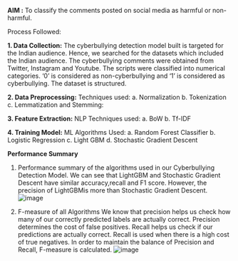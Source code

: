 **AIM :** To classify the comments posted on social media as harmful or non-harmful.

Process Followed:

**1. Data Collection:**
The cyberbullying detection model built is targeted for the Indian audience. Hence, we searched for the datasets which included the Indian audience. The cyberbullying comments
were obtained from Twitter, Instagram and Youtube. The scripts were classified into numerical categories. ‘0’ is considered as non-cyberbullying and ‘1’ is considered as cyberbullying. The dataset is structured.

**2. Data Preprocessing:**
Techniques used:
a. Normalization
b. Tokenization
c.  Lemmatization and Stemming:

**3. Feature Extraction:**
NLP Techniques used:
a. BoW
b. Tf-IDF

**4. Training Model:**
ML Algorithms Used:
a. Random Forest Classifier
b. Logistic Regression
c. Light GBM
d. Stochastic Gradient Descent

**Performance Summary**
 1. Performance summary of the algorithms used in our Cyberbullying Detection Model. We can see that LightGBM and Stochastic Gradient Descent have similar accuracy,recall and F1 score. However, the precision of LightGBMis more than Stochastic Gradient Descent.
![image](https://github.com/JannatKhan1/cyberbullying-detection-using-ml/assets/89721610/ba88f2ae-a576-445e-bdb8-6bb5df90df32)

2.  F-measure of all Algorithms
We know that precision helps us check how many of our correctly predicted labels are actually correct. Precision determines the cost of false positives. Recall helps us check if our predictions are actually correct. Recall is used when there is a high cost of true negatives. In order to maintain the balance of Precision and Recall, F-measure is calculated.
![image](https://github.com/JannatKhan1/cyberbullying-detection-using-ml/assets/89721610/e0495074-7e33-4e48-af6b-256ae04f378e)
